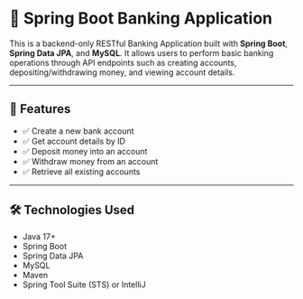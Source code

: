 # 🏦 Spring Boot Banking Application

This is a backend-only RESTful Banking Application built with **Spring Boot**, **Spring Data JPA**, and **MySQL**. It allows users to perform basic banking operations through API endpoints such as creating accounts, depositing/withdrawing money, and viewing account details.

---

## 📌 Features

- ✅ Create a new bank account
- ✅ Get account details by ID
- ✅ Deposit money into an account
- ✅ Withdraw money from an account
- ✅ Retrieve all existing accounts

---

## 🛠️ Technologies Used

- Java 17+
- Spring Boot
- Spring Data JPA
- MySQL
- Maven
- Spring Tool Suite (STS) or IntelliJ
